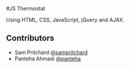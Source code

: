 #JS Thermostat

Using HTML, CSS, JavaScript, jQuery and AJAX.

## Contributors

- Sam Pritchard [@sampritchard](https://github.com/sampritchard)
- Panteha Ahmadi [@panteha](https://github.com/panteha)
